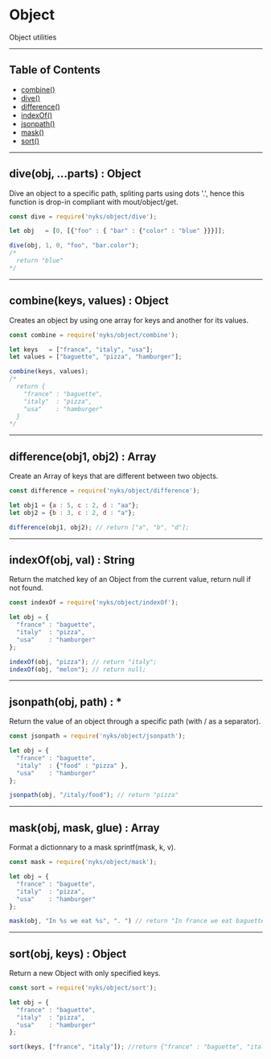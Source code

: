 # Object

Object utilities

------

## Table of Contents

  * [combine()](#combine)
  * [dive()](#dive)
  * [difference()](#difference)
  * [indexOf()](#indexOf)
  * [jsonpath()](#jsonpath)
  * [mask()](#mask)
  * [sort()](#sort)

------

<a name="dive"></a>
## dive(obj, ...parts) : Object

Dive an object to a specific path, spliting parts using dots '.', hence this function is drop-in compliant with mout/object/get.

```javascript
const dive = require('nyks/object/dive');

let obj   = [0, [{"foo" : { "bar" : {"color" : "blue" }}}]];

dive(obj, 1, 0, "foo", "bar.color");
/*
  return "blue"
*/
```

------

<a name="combine"></a>
## combine(keys, values) : Object

Creates an object by using one array for keys and another for its values.

```javascript
const combine = require('nyks/object/combine');

let keys   = ["france", "italy", "usa"];
let values = ["baguette", "pizza", "hamburger"];

combine(keys, values);
/*
  return {
    "france" : "baguette",
    "italy"  : "pizza",
    "usa"    : "hamburger"
  }
*/
```

------

<a name="difference"></a>
## difference(obj1, obj2) : Array

Create an Array of keys that are different between two objects.

```javascript
const difference = require('nyks/object/difference');

let obj1 = {a : 5, c : 2, d : "aa"};
let obj2 = {b : 3, c : 2, d : "a"};

difference(obj1, obj2); // return ["a", "b", "d"];
```

------

<a name="indexOf"></a>
## indexOf(obj, val) : String

Return the matched key of an Object from the current value, return null if not found.

```javascript
const indexOf = require('nyks/object/indexOf');

let obj = {
  "france" : "baguette",
  "italy"  : "pizza",
  "usa"    : "hamburger"
};

indexOf(obj, "pizza"); // return "italy";
indexOf(obj, "melon"); // return null;
```

------

<a name="jsonpath"></a>
## jsonpath(obj, path) : *

Return the value of an object through a specific path (with / as a separator).

```javascript
const jsonpath = require('nyks/object/jsonpath');

let obj = {
  "france" : "baguette",
  "italy"  : {"food" : "pizza" },
  "usa"    : "hamburger"
};

jsonpath(obj, "/italy/food"); // return "pizza"
```

------

<a name="mask"></a>
## mask(obj, mask, glue) : Array

Format a dictionnary to a mask sprintf(mask, k, v).

```javascript
const mask = require('nyks/object/mask');

let obj = {
  "france" : "baguette",
  "italy"  : "pizza",
  "usa"    : "hamburger"
};

mask(obj, "In %s we eat %s", ". ") // return "In france we eat baguette. In italy we eat pizza. In usa we eat hamburger"
```

------

<a name="sort"></a>
## sort(obj, keys) : Object

Return a new Object with only specified keys.

```javascript
const sort = require('nyks/object/sort');

let obj = {
  "france" : "baguette",
  "italy"  : "pizza",
  "usa"    : "hamburger"
};

sort(keys, ["france", "italy"]); //return {"france" : "baguette", "italy" : "pizza"}
```
